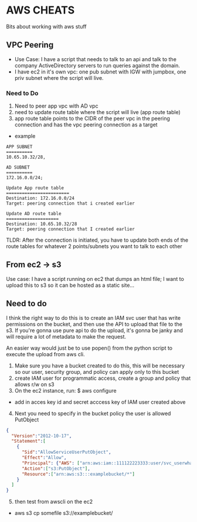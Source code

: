 # AWS CHEATS
Bits about working with aws stuff
## VPC Peering
- Use Case: I have a script that needs to talk to an api and talk to the company
ActiveDirectory servers to run queries against the domain. 
- I have ec2 in it's own vpc: one pub subnet with IGW with jumpbox, one priv 
subnet where the script will live. 
### Need to Do
1. Need to peer app vpc with AD vpc
2. need to update route table where the script will live (app route table)
3. app route table points to the CIDR of the peer vpc in the peering connection
and has the vpc peering connection as a target
- example
```
APP SUBNET
==========
10.65.10.32/28, 

AD SUBNET
==========
172.16.0.0/24; 

Update App route table
========================
Destination: 172.16.0.0/24 
Target: peering connection that i created earlier

Update AD route table
====================
Destination: 10.65.10.32/28
Target: peering connection that I created earlier
```
TLDR: After the connection is initiated, you have to update both ends of 
the route tables for whatever 2 points/subnets you want to talk to each other

## From ec2 -> s3 
Use case: I have a script running on ec2 that dumps an html file; I want to 
upload this to s3 so it can be hosted as a static site...

## Need to do
I think the right way to do this is to create an IAM svc user that has write
permissions on the bucket, and then use the API to upload that file to the s3. 
If you're gonna use pure api to do the upload, it's gonna be janky and will
require a lot of metadata to make the request.

An easier way would just be to use popen() from the python script to execute
the upload from aws cli.

1. Make sure you have a bucket created to do this, this will be necessary
so our user, security group, and policy can apply only to this bucket
2. create IAM user for programmatic access, create a group and policy that allows r/w on s3
3. On the ec2 instance, run: $ aws configure
- add in acces key id and secret acccess key of IAM user created above
4. Next you need to specify in the bucket policy the user is allowed PutObject
```json
{
  "Version":"2012-10-17",
  "Statement":[
    {
      "Sid":"AllowServiceUserPutObject",
      "Effect":"Allow",
      "Principal": {"AWS": ["arn:aws:iam::111122223333:user/svc_userwhatever"]},
      "Action":["s3:PutObject"],
      "Resource":["arn:aws:s3:::examplebucket/*"]
    }
  ]
}
```
5. then test from awscli on the ec2
- aws s3 cp somefile s3://examplebucket/

